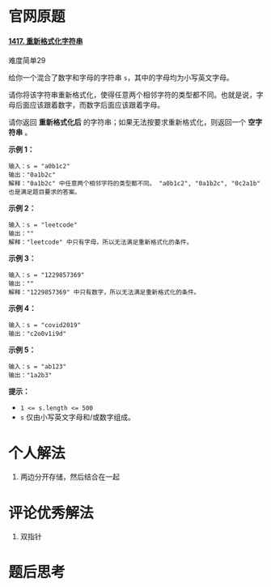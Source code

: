 # 官网原题

#### [1417. 重新格式化字符串](https://leetcode.cn/problems/reformat-the-string/)

难度简单29

给你一个混合了数字和字母的字符串 `s`，其中的字母均为小写英文字母。

请你将该字符串重新格式化，使得任意两个相邻字符的类型都不同。也就是说，字母后面应该跟着数字，而数字后面应该跟着字母。

请你返回 **重新格式化后** 的字符串；如果无法按要求重新格式化，则返回一个 **空字符串** 。

 

**示例 1：**

```
输入：s = "a0b1c2"
输出："0a1b2c"
解释："0a1b2c" 中任意两个相邻字符的类型都不同。 "a0b1c2", "0a1b2c", "0c2a1b" 也是满足题目要求的答案。
```

**示例 2：**

```
输入：s = "leetcode"
输出：""
解释："leetcode" 中只有字母，所以无法满足重新格式化的条件。
```

**示例 3：**

```
输入：s = "1229857369"
输出：""
解释："1229857369" 中只有数字，所以无法满足重新格式化的条件。
```

**示例 4：**

```
输入：s = "covid2019"
输出："c2o0v1i9d"
```

**示例 5：**

```
输入：s = "ab123"
输出："1a2b3"
```

 

**提示：**

- `1 <= s.length <= 500`
- `s` 仅由小写英文字母和/或数字组成。

# 个人解法

1. 两边分开存储，然后结合在一起

# 评论优秀解法

1. 双指针

# 题后思考



